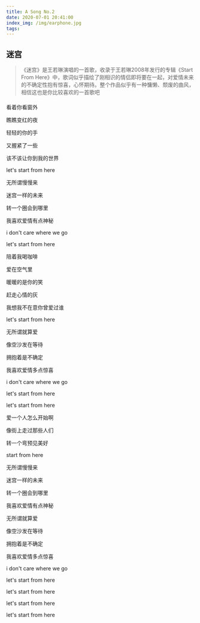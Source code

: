 ```yaml
---
title: A Song No.2
date: 2020-07-01 20:41:00
index_img: /img/earphone.jpg
tags:
---
```


## 迷宫
> 《迷宫》是王若琳演唱的一首歌，收录于王若琳2008年发行的专辑《Start From Here》中，歌词似乎描绘了刚相识的情侣即将要在一起，对爱情未来的不确定性抱有惊喜，心怀期待。整个作品似乎有一种慵懒、颓废的曲风，相信这也是你比较喜欢的一首歌吧

<div id="aplayer" style="margin: 20px 0;"></div>

看着你看窗外

瞧瞧变红的夜

轻轻的你的手

又握紧了一些

该不该让你到我的世界

let's start from here

无所谓慢慢来

迷宫一样的未来

转一个圈会到哪里

我喜欢爱情有点神秘

i don't care where we go

let's start from here

陪着我喝咖啡

爱在空气里

暖暖的是你的笑

赶走心情的灰

我想我不在意你曾爱过谁

let's start from here

无所谓就算爱

像空沙发在等待

拥抱着是不确定

我喜欢爱情多点惊喜

i don't care where we go

let's start from here

let's start from here

爱一个人怎么开始啊

像街上走过那些人们

转一个弯预见美好

start from here

无所谓慢慢来

迷宫一样的未来

转一个圈会到哪里

我喜欢爱情有点神秘

无所谓就算爱

像空沙发在等待

拥抱着是不确定

我喜欢爱情多点惊喜

i don't care where we go

let's start from here

let's start from here

let's start from here

let's start from here

<style>
@import url('//cdn.staticfile.org/aplayer/1.10.1/APlayer.min.css')
</style>
<script src="//cdn.staticfile.org/aplayer/1.10.1/APlayer.min.js" defer></script>
<script type="text/javascript">
  var oldLoadAp = window.onload;
  window.onload = function () {
    oldLoadAp && oldLoadAp();

    new APlayer({
      container: document.getElementById('aplayer'),
      autoplay: false,
      audio: { name: '迷宫', artist: '王若琳', url: '/song/2.mp3', cover: '/img/wangruolin.jpg', }
    });
  }
</script>